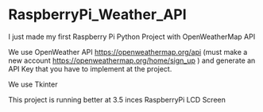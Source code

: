 # RaspberryPi_Weather_API

I just made my first Raspberry Pi Python Project with OpenWeatherMap API

We use OpenWeather API https://openweathermap.org/api (must make a new account https://openweathermap.org/home/sign_up ) and generate an API Key that you have to implement at the project. 

We use Tkinter 

This project is running better at 3.5 inces RaspberryPi LCD Screen
